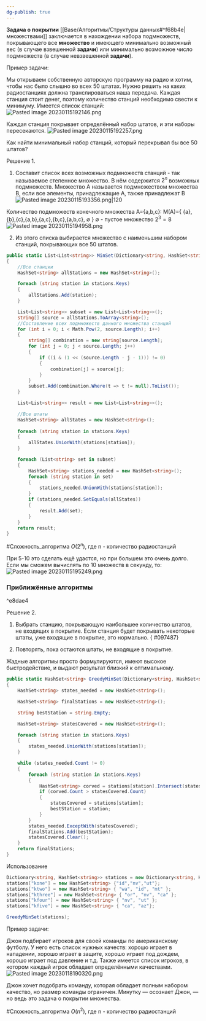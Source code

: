 ```yaml
---
dg-publish: true
---
```


**Задача о покрытии** [[Base/Алгоритмы/Структуры данных#^f68b4e\|множествами]]  заключается в нахождении набора подмножеств, покрывающего все **множество** и имеющего минимально возможный вес (в случае взвешенной **задачи**) или минимально возможное число подмножеств (в случае невзвешенной **задачи**).

Пример задачи:

Мы открываем собственную авторскую программу на радио и хотим, чтобы нас было слышно во всех 50 штатах. Нужно решить на каких радиостанциях должна транслироваться наша передача. Каждая станция стоит денег, поэтому количество станций необходимо свести к минимуму.
Имеется список станций:
![Pasted image 20230115192146.png](/img/user/Files/Image/Pasted%20image%2020230115192146.png)

Каждая станция покрывает определённый набор штатов, и эти наборы пересекаются.
![Pasted image 20230115192257.png](/img/user/Files/Image/Pasted%20image%2020230115192257.png)

Как найти минимальный набор станций, который перекрывал бы все 50 штатов?

Решение 1.
1. Составит список всех возможных подмножеств станций - так называемое степенное множество. В нём содержится $2^{n}$ возможных подмножеств.
Множество A называется подмножеством множества B, если все элементы, принадлежащие A, также принадлежат B
![Pasted image 20230115193356.png|120](/img/user/Files/Image/Pasted%20image%2020230115193356.png)

Количество подмножеств конечного множества A={a,b,c}:
M(A)={ {a},{b},{c},{a,b},{a,c},{b,c},{a,b,c}, ∅ }
∅ - пустое множество
$2^{3}=8$
![Pasted image 20230115194958.png](/img/user/Files/Image/Pasted%20image%2020230115194958.png)

2. Из этого списка выбирается множество с наименьшим набором станций, покрывающих все 50 штатов.

```csharp
public static List<List<string>> MinSet(Dictionary<string, HashSet<string>> stations)
{
	//Все станции
	HashSet<string> allStations = new HashSet<string>();

	foreach (string station in stations.Keys)
	{
		allStations.Add(station);
	}

	List<List<string>> subset = new List<List<string>>();
	string[] source = allStations.ToArray<string>();
	//Составление всех подмножеств данного множества станций
	for (int i = 0; i < Math.Pow(2, source.Length); i++)
	{
		string[] combination = new string[source.Length];
		for (int j = 0; j < source.Length; j++)
		{
			if ((i & (1 << (source.Length - j - 1))) != 0)
			{
				combination[j] = source[j];
			}
		}
		subset.Add(combination.Where(t => t != null).ToList());
	}

	List<List<string>> result = new List<List<string>>();

	//Все штаты
	HashSet<string> allStates = new HashSet<string>();
  
	foreach (string station in stations.Keys)
	{
		allStates.UnionWith(stations[station]);
	}

	foreach (List<string> set in subset)
	{
		HashSet<string> stations_needed = new HashSet<string>();
		foreach (string station in set)
		{
			stations_needed.UnionWith(stations[station]);
		}
		if (stations_needed.SetEquals(allStates))
		{
			result.Add(set);
		}
	}
	return result;
}
```

#Сложность_алгоритма 
$O(2^{n})$, где n - количество радиостанций



При 5-10 это сделать ещё удастся, но при большем это очень долго.
Если мы сможем вычислять по 10 множеств в секунду, то:
![Pasted image 20230115195249.png](/img/user/Files/Image/Pasted%20image%2020230115195249.png)


### Приближённые алгоритмы

^e8dae4


Решение 2.
1. Выбрать станцию, покрывающую наибольшее количество штатов, не входящих в покрытие. Если станция будет покрывать некоторые штаты, уже входящие в покрытие, это нормально.
{ #097487}

2. Повторять, пока остаются штаты, не входящие в покрытие.

Жадные алгоритмы просто формулируются, имеют высокое быстродействие, и выдают результат близкий к оптимальному.

```csharp
public static HashSet<string> GreedyMinSet(Dictionary<string, HashSet<string>> stations)
{
	HashSet<string> states_needed = new HashSet<string>();

	HashSet<string> finalStations = new HashSet<string>();

	string bestStation = string.Empty;

	HashSet<string> statesCovered = new HashSet<string>();

	foreach (string station in stations.Keys)
	{
		states_needed.UnionWith(stations[station]);
	}

	while (states_needed.Count != 0)
	{
		foreach (string station in stations.Keys)
		{
			HashSet<string> corved = stations[station].Intersect(states_needed).ToHashSet<string>();
			if (corved.Count > statesCovered.Count)
			{
				statesCovered = stations[station];
				bestStation = station;
			}
		}
		states_needed.ExceptWith(statesCovered);
		finalStations.Add(bestStation);
		statesCovered.Clear();
	}
	return finalStations;
}
```

Использование
```csharp
Dictionary<string, HashSet<string>> stations = new Dictionary<string, HashSet<string>>();
stations["kone"] = new HashSet<string> {"id","nv","ut"};
stations["ktwo"] = new HashSet<string> { "wa", "id", "mt" };
stations["kthree"] = new HashSet<string> { "or", "nv", "ca" };
stations["kfour"] = new HashSet<string> { "nv", "ut" };
stations["kfive"] = new HashSet<string> { "ca", "az"};

GreedyMinSet(stations);
```

Пример задачи:

Джон подбирает игроков для своей команды по американскому футболу. У него есть список нужных качеств: хорошо играет в нападении, хорошо играет в защите, хорошо играет под дождем, хорошо играет под давление и т.д. Также имеется список игроков, в котором каждый игрок обладает определёнными качествами.
![Pasted image 20230118190320.png](/img/user/Files/Image/Pasted%20image%2020230118190320.png)

Джон хочет подобрать команду, которая обладает полным набором качество, но размер команды ограничен. Минутку — осознает Джон, — но ведь это задача о покрытии множества.

#Сложность_алгоритма 
$O(n^{2})$, где n - количество радиостанций



